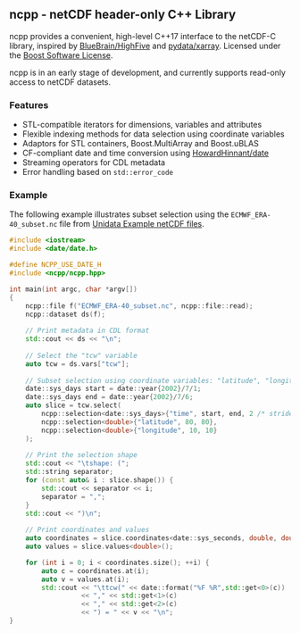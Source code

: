 <!--
  Copyright (c) 2020 John Buonagurio (jbuonagurio at exponent dot com)
  Distributed under the Boost Software License, Version 1.0.
  (See accompanying file LICENSE_1_0.txt or copy at
  https://www.boost.org/LICENSE_1_0.txt)
-->

## ncpp - netCDF header-only C++ Library

ncpp provides a convenient, high-level C++17 interface to the netCDF-C library, inspired by [BlueBrain/HighFive](https://github.com/BlueBrain/HighFive) and [pydata/xarray](https://github.com/pydata/xarray). Licensed under the [Boost Software License](http://www.boost.org/LICENSE_1_0.txt).

ncpp is in an early stage of development, and currently supports read-only access to netCDF datasets.

### Features

* STL-compatible iterators for dimensions, variables and attributes
* Flexible indexing methods for data selection using coordinate variables
* Adaptors for STL containers, Boost.MultiArray and Boost.uBLAS
* CF-compliant date and time conversion using [HowardHinnant/date](https://github.com/HowardHinnant/date)
* Streaming operators for CDL metadata
* Error handling based on `std::error_code`

### Example

The following example illustrates subset selection using the `ECMWF_ERA-40_subset.nc` file from [Unidata Example netCDF files](https://www.unidata.ucar.edu/software/netcdf/examples/files.html).

```cpp
#include <iostream>
#include <date/date.h>

#define NCPP_USE_DATE_H
#include <ncpp/ncpp.hpp>

int main(int argc, char *argv[])
{
    ncpp::file f("ECMWF_ERA-40_subset.nc", ncpp::file::read);
    ncpp::dataset ds(f);
    
    // Print metadata in CDL format
    std::cout << ds << "\n";
    
    // Select the "tcw" variable
    auto tcw = ds.vars["tcw"];
    
    // Subset selection using coordinate variables: "latitude", "longitude", "time"
    date::sys_days start = date::year{2002}/7/1;
    date::sys_days end = date::year{2002}/7/6;
    auto slice = tcw.select(
        ncpp::selection<date::sys_days>{"time", start, end, 2 /* stride */},
        ncpp::selection<double>{"latitude", 80, 80},
        ncpp::selection<double>{"longitude", 10, 10}
    );
    
    // Print the selection shape
    std::cout << "\tshape: (";
    std::string separator;
    for (const auto& i : slice.shape()) {
        std::cout << separator << i;
        separator = ",";
    }
    std::cout << ")\n";
    
    // Print coordinates and values
    auto coordinates = slice.coordinates<date::sys_seconds, double, double>();
    auto values = slice.values<double>();

    for (int i = 0; i < coordinates.size(); ++i) {
        auto c = coordinates.at(i);
        auto v = values.at(i);
        std::cout << "\ttcw(" << date::format("%F %R",std::get<0>(c))
                  << "," << std::get<1>(c)
                  << "," << std::get<2>(c)
                  << ") = " << v << "\n";
}

```
